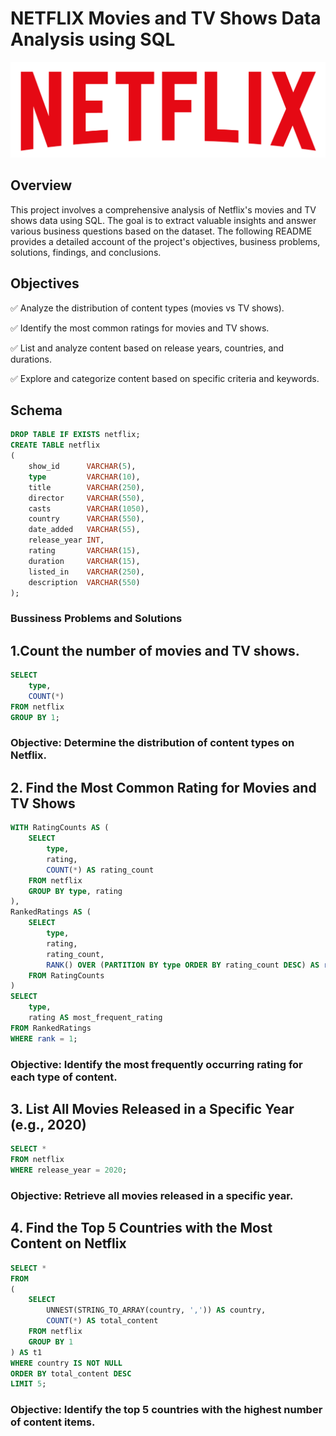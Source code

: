 # NETFLIX Movies and TV Shows Data Analysis using SQL


![Netflix_logo](https://github.com/krishnavamsi42/NETFLIX-_SQL_PROJECT/blob/main/logo.png)

## Overview

This project involves a comprehensive analysis of Netflix's movies and TV shows data using SQL. The goal is to extract valuable insights and answer various business questions based on the dataset. The following README provides a detailed account of the project's objectives, business problems, solutions, findings, and conclusions.

## Objectives
✅ Analyze the distribution of content types (movies vs TV shows).  

✅ Identify the most common ratings for movies and TV shows.

✅ List and analyze content based on release years, countries, and durations.

✅ Explore and categorize content based on specific criteria and keywords.


## Schema 
```SQL
DROP TABLE IF EXISTS netflix;
CREATE TABLE netflix
(
    show_id      VARCHAR(5),
    type         VARCHAR(10),
    title        VARCHAR(250),
    director     VARCHAR(550),
    casts        VARCHAR(1050),
    country      VARCHAR(550),
    date_added   VARCHAR(55),
    release_year INT,
    rating       VARCHAR(15),
    duration     VARCHAR(15),
    listed_in    VARCHAR(250),
    description  VARCHAR(550)
);
```
### Bussiness Problems and Solutions
## 1.Count the number of movies and TV shows.
```sql
SELECT 
    type,
    COUNT(*)
FROM netflix
GROUP BY 1;
```

### Objective: Determine the distribution of content types on Netflix.

## 2. Find the Most Common Rating for Movies and TV Shows
```sql
WITH RatingCounts AS (
    SELECT 
        type,
        rating,
        COUNT(*) AS rating_count
    FROM netflix
    GROUP BY type, rating
),
RankedRatings AS (
    SELECT 
        type,
        rating,
        rating_count,
        RANK() OVER (PARTITION BY type ORDER BY rating_count DESC) AS rank
    FROM RatingCounts
)
SELECT 
    type,
    rating AS most_frequent_rating
FROM RankedRatings
WHERE rank = 1;
```

### Objective: Identify the most frequently occurring rating for each type of content.
## 3. List All Movies Released in a Specific Year (e.g., 2020)
```sql
SELECT * 
FROM netflix
WHERE release_year = 2020;
```
### Objective: Retrieve all movies released in a specific year.

## 4. Find the Top 5 Countries with the Most Content on Netflix
```sql
SELECT * 
FROM
(
    SELECT 
        UNNEST(STRING_TO_ARRAY(country, ',')) AS country,
        COUNT(*) AS total_content
    FROM netflix
    GROUP BY 1
) AS t1
WHERE country IS NOT NULL
ORDER BY total_content DESC
LIMIT 5;
```
### Objective: Identify the top 5 countries with the highest number of content items.
